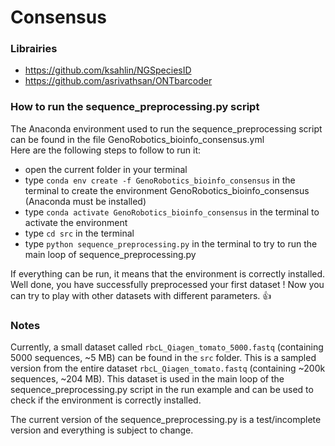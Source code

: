 # Consensus

### Librairies
* https://github.com/ksahlin/NGSpeciesID
* https://github.com/asrivathsan/ONTbarcoder

### How to run the sequence_preprocessing.py script

The Anaconda environment used to run the sequence_preprocessing script can be found in the file GenoRobotics_bioinfo_consensus.yml
<br/>Here are the following steps to follow to run it:
 - open the current folder in your terminal
 - type `conda env create -f GenoRobotics_bioinfo_consensus` in the terminal to create the environment GenoRobotics_bioinfo_consensus (Anaconda must be installed)
 - type `conda activate GenoRobotics_bioinfo_consensus` in the terminal to activate the environment
 - type `cd src` in the terminal
 - type `python sequence_preprocessing.py` in the terminal to try to run the main loop of sequence_preprocessing.py

If everything can be run, it means that the environment is correctly installed.
<br/>Well done, you have successfully preprocessed your first dataset ! Now you can try to play with other datasets with different parameters. 👍

### Notes

Currently, a small dataset called `rbcL_Qiagen_tomato_5000.fastq` (containing 5000 sequences, ~5 MB) can be found in the `src` folder. This is a sampled version from the entire dataset `rbcL_Qiagen_tomato.fastq` (containing ~200k sequences, ~204 MB). This dataset is used in the main loop of the sequence_preprocessing.py script in the run example and can be used to check if the environment is correctly installed.

The current version of the sequence_preprocessing.py is a test/incomplete version and everything is subject to change.
